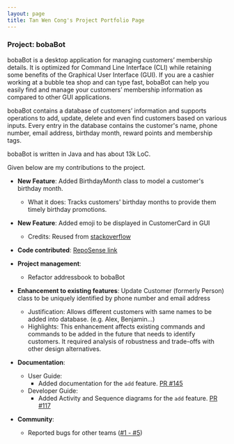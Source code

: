 ```yaml
---
layout: page
title: Tan Wen Cong's Project Portfolio Page
---
```


### Project: bobaBot

bobaBot is a desktop application for managing customers’ membership details. It is optimized for Command Line
Interface (CLI) while retaining some benefits of the Graphical User Interface (GUI). If you are a cashier working at a
bubble tea shop and can type fast, bobaBot can help you easily find and manage your customers’ membership information as
compared to other GUI applications.

bobaBot contains a database of customers’ information and supports operations to add, update, delete and even find
customers based on various inputs. Every entry in the database contains the customer's name, phone number, email
address, birthday month, reward points and membership tags.

bobaBot is written in Java and has about 13k LoC.

Given below are my contributions to the project.

* **New Feature**: Added BirthdayMonth class to model a customer's birthday month. 
  * What it does: Tracks customers' birthday months to provide them timely birthday promotions.

* **New Feature**: Added emoji to be displayed in CustomerCard in GUI
  * Credits: Reused from [stackoverflow](https://stackoverflow.com/questions/22872484/javafx-how-can-i-display-emoji)

* **Code contributed**: [RepoSense link](https://nus-cs2103-ay2223s1.github.io/tp-dashboard/?search=tanwencong&sort=groupTitle&sortWithin=title&timeframe=commit&mergegroup=&groupSelect=groupByRepos&breakdown=true&checkedFileTypes=docs~functional-code~test-code~other&since=2022-09-16&tabOpen=true&tabType=authorship&tabAuthor=TanWenCong&tabRepo=AY2223S1-CS2103T-W09-1%2Ftp%5Bmaster%5D&authorshipIsMergeGroup=false&authorshipFileTypes=docs~functional-code~test-code&authorshipIsBinaryFileTypeChecked=false&authorshipIsIgnoredFilesChecked=false)

* **Project management**:
  * Refactor addressbook to bobaBot

* **Enhancement to existing features**: Update Customer (formerly Person) class to be uniquely identified by phone number and email address
  * Justification: Allows different customers with same names to be added into database. (e.g. Alex, Benjamin...)
  * Highlights: This enhancement affects existing commands and commands to be added in the future that needs to
    identify customers. It required analysis of robustness and trade-offs with other design alternatives.
  
* **Documentation**:
  * User Guide:
    * Added documentation for the `add` feature. [PR #145](https://github.com/AY2223S1-CS2103T-W09-1/tp/pull/145/files)
  * Developer Guide:
    * Added Activity and Sequence diagrams for the `add` feature. [PR #117](https://github.com/AY2223S1-CS2103T-W09-1/tp/pull/117/files)

* **Community**:
  * Reported bugs for other teams ([#1 - #5](https://github.com/TanWenCong/ped/issues))
  